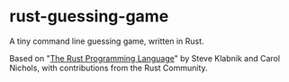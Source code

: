 # rust-guessing-game
A tiny command line guessing game, written in Rust.

Based on "[The Rust Programming Language](https://doc.rust-lang.org/book/title-page.html)" by Steve Klabnik and Carol Nichols, with contributions from the Rust Community.
